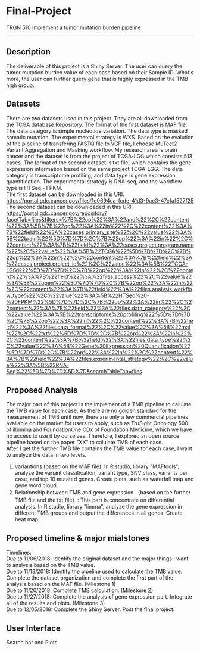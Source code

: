 # Final-Project
TRGN 510
Implement a tumor mutation burden pipeline
***
## Description  
The deliverable of this project is a Shiny Server. The user can query the tumor mutation burden value of each case based on their Sample ID. What's more, the user can further query gene that is highly expressed in the TMB high group.  
## Datasets  
There are two datasets used in this project. They are all downloaded from the TCGA database Repository. The format of the first dataset is MAF file. The data category is simple nucleotide variation. The data type is masked somatic mutation. The experimental strategy is WXS. Based on the evalution of the pipeline of transfering FASTQ file to VCF file, I choose MuTect2 Variant Aggregation and Masking workflow. My research area is brain cancer and the dataset is from the project of TCGA-LGG which consists 513 cases. The format of the second dataset is txt file, which contains the gene expression information based on the same project TCGA-LGG. The data category is transcriptome profiling, and data type is gene expression quantification. The experimental strategy is RNA-seq, and the workflow type is HTSeq - FPKM.  
The first dataset can be downloaded in this URI: https://portal.gdc.cancer.gov/files/1e0694ca-fcde-41d3-9ae3-47cfaf527f25  
The second dataset can be downloaded in this URI: https://portal.gdc.cancer.gov/repository?facetTab=files&filters=%7B%22op%22%3A%22and%22%2C%22content%22%3A%5B%7B%22op%22%3A%22in%22%2C%22content%22%3A%7B%22field%22%3A%22cases.primary_site%22%2C%22value%22%3A%5B%22brain%22%5D%7D%7D%2C%7B%22op%22%3A%22in%22%2C%22content%22%3A%7B%22field%22%3A%22cases.project.program.name%22%2C%22value%22%3A%5B%22TCGA%22%5D%7D%7D%2C%7B%22op%22%3A%22in%22%2C%22content%22%3A%7B%22field%22%3A%22cases.project.project_id%22%2C%22value%22%3A%5B%22TCGA-LGG%22%5D%7D%7D%2C%7B%22op%22%3A%22in%22%2C%22content%22%3A%7B%22field%22%3A%22files.access%22%2C%22value%22%3A%5B%22open%22%5D%7D%7D%2C%7B%22op%22%3A%22in%22%2C%22content%22%3A%7B%22field%22%3A%22files.analysis.workflow_type%22%2C%22value%22%3A%5B%22HTSeq%20-%20FPKM%22%5D%7D%7D%2C%7B%22op%22%3A%22in%22%2C%22content%22%3A%7B%22field%22%3A%22files.data_category%22%2C%22value%22%3A%5B%22transcriptome%20profiling%22%5D%7D%7D%2C%7B%22op%22%3A%22in%22%2C%22content%22%3A%7B%22field%22%3A%22files.data_format%22%2C%22value%22%3A%5B%22maf%22%2C%22txt%22%5D%7D%7D%2C%7B%22op%22%3A%22in%22%2C%22content%22%3A%7B%22field%22%3A%22files.data_type%22%2C%22value%22%3A%5B%22Gene%20Expression%20Quantification%22%5D%7D%7D%2C%7B%22op%22%3A%22in%22%2C%22content%22%3A%7B%22field%22%3A%22files.experimental_strategy%22%2C%22value%22%3A%5B%22RNA-Seq%22%5D%7D%7D%5D%7D&searchTableTab=files
## Proposed Analysis  
The major part of this project is the implement of a TMB pipeline to calulate the TMB value for each case. As there are no golden standard for the measurement of TMB until now, there are only a few commercial pipelines available on the market for users to apply, such as TruSight Oncology 500 of illumina and FoundationOne CDx of Foundation Medicine, which we have no access to use it by ourselves. Therefore, I explored an open source pipeline based on the paper "XX" to calulate TMB of each case.  
After I get the further TMB file contains the TMB value for each case, I want to analyze the data in two levels.  
1. variantions (based on the MAF file): In R studio, library "MAFtools", analyze the variant classification, variant type, SNV class, variants per case, and top 10 mutated genes. Create plots, such as waterfall map and gene word cloud.  
2. Relationship between TMB and gene expression （based on the further TMB file and the txt file）: This part is concentrate on differential analysis. In R studio, library "limma", analyze the gene expression in different TMB groups and output the differences in all genes. Create heat map.  
## Proposed timeline & major mialstones  
Timelines:    
Due to 11/06/2018: Identify the original dataset and the major things I want to analysis based on the TMB value.  
Due to 11/13/2018: Identify the pipeline used to calculate the TMB value. Complete the dataset organization and complete the first part of the analysis based on the MAF file. (Milestone 1)  
Due to 11/20/2018: Complete TMB calculation. (Milestone 2)  
Due to 11/27/2018: Complete the analysis of gene expression part. Integrate all of the results and plots. (Milestone 3)  
Due to 12/05/2018: Complete the Shiny Server. Post the final project.  
## User Interface  
Search bar and Plots  
